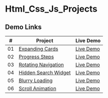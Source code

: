 # Html_Css_Js_Projects

## Demo Links

| #   | Project                                                                                                          | Live Demo                                                                                           |
| --- | ---------------------------------------------------------------------------------------------------------------- | --------------------------------------------------------------------------------------------------- |
| 01  | [Expanding Cards](https://github.com/ahmetsuhan/Html_Css_Js_Projects/tree/main/01-expanding-cards)           | [Live Demo](https://ahmetsuhan.github.io/Html_Css_Js_Projects/01-expanding-cards/index.html)      |
| 02  | [Progress Steps](https://github.com/ahmetsuhan/Html_Css_Js_Projects/tree/main/02-progress-steps)           | [Live Demo](https://ahmetsuhan.github.io/Html_Css_Js_Projects/02-progress-steps/index.html)      |
| 03  | [Rotating Navigation](https://github.com/ahmetsuhan/Html_Css_Js_Projects/tree/main/03-rotating-navigation)           | [Live Demo](https://ahmetsuhan.github.io/Html_Css_Js_Projects/03-rotating-navigation/index.html)      |
| 04  | [Hidden Search Widget](https://github.com/ahmetsuhan/Html_Css_Js_Projects/tree/main/04-hidden-search-widget)           | [Live Demo](https://ahmetsuhan.github.io/Html_Css_Js_Projects/04-hidden-search-widget/index.html)      |
| 05  | [Blurry Loading](https://github.com/ahmetsuhan/Html_Css_Js_Projects/tree/main/05-blurry-loading)           | [Live Demo](https://ahmetsuhan.github.io/Html_Css_Js_Projects/05-blurry-loading/index.html)      |
| 06  | [Scroll Animation](https://github.com/ahmetsuhan/Html_Css_Js_Projects/tree/main/06-scroll-animation)           | [Live Demo](https://ahmetsuhan.github.io/Html_Css_Js_Projects/06-scroll-animation/index.html)      |





